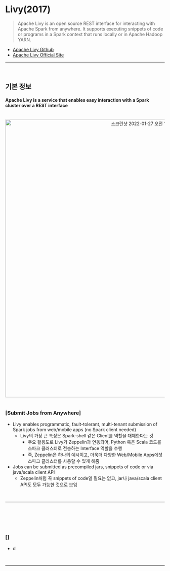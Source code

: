 # Livy(2017)
> Apache Livy is an open source REST interface for interacting with Apache Spark from anywhere. It supports executing snippets of code or programs in a Spark context that runs locally or in Apache Hadoop YARN.
* [Apache Livy Github](https://github.com/apache/incubator-livy)
* [Apache Livy Official Site](https://livy.incubator.apache.org/)

<hr>
<br>

## 기본 정보
#### Apache Livy is a service that enables easy interaction with a Spark cluster over a REST interface

<br>

<div align="center">
  <img width="874" alt="스크린샷 2022-01-27 오전 10 26 16" src="https://user-images.githubusercontent.com/37537227/151274797-aceeec01-27fe-4869-9182-fbf3319b1b7d.png">
</div>

<br>

### [Submit Jobs from Anywhere]
* Livy enables programmatic, fault-tolerant, multi-tenant submission of Spark jobs from web/mobile apps (no Spark client needed)
  * Livy의 가장 큰 특징은 Spark-shell 같은 Client를 역할을 대체한다는 것
    * 주요 활용도로 Livy가 Zeppelin과 연동되어, Python 혹은 Scala 코드를 스파크 클러스터로 전송하는 Interface 역할을 수행
    * 즉, Zeppelin은 하나의 예시이고, 더욱더 다양한 Web/Mobile Apps에섯 스파크 클러스터를 사용할 수 있게 해줌
* Jobs can be submitted as precompiled jars, snippets of code or via java/scala client API
  * Zeppelin처럼 꼭 snippets of code일 필요는 없고, jar나 java/scala client API도 모두 가능한 것으로 보임



<br>
<hr>
<br>

##
#### 

<br>

### []
* d


<br>
<hr>
<br>
